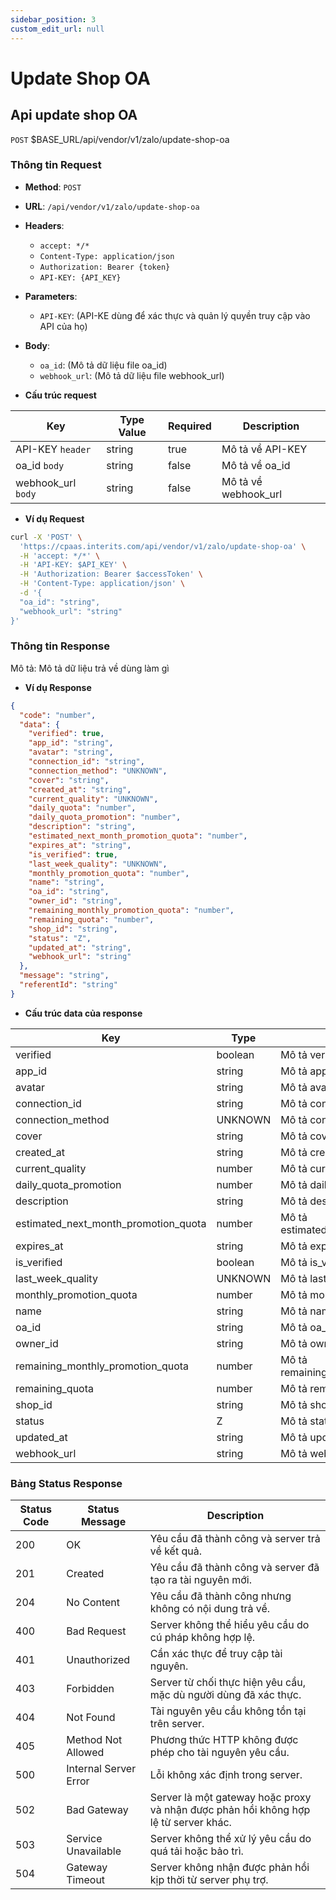 ```yaml
---
sidebar_position: 3
custom_edit_url: null
---
```


# Update Shop OA

## Api update shop OA

`POST` $BASE_URL/api/vendor/v1/zalo/update-shop-oa

### Thông tin Request

- **Method**: `POST`
- **URL**: `/api/vendor/v1/zalo/update-shop-oa`
- **Headers**: 
  - `accept: */*`
  - `Content-Type: application/json`
  - `Authorization: Bearer {token}`
  - `API-KEY: {API_KEY}`
- **Parameters**:
  - `API-KEY`: (API-KE dùng để xác thực và quản lý quyền truy cập vào API của họ)
- **Body**:
  - `oa_id`: (Mô tả dữ liệu file oa_id)
  - `webhook_url`: (Mô tả dữ liệu file webhook_url)



- **Cấu trúc request**

| Key          | Type Value            |     Required    | Description   |
|------------- |-----------------------|-----------------|---------------               |
| API-KEY `header`      | string                | true            |    Mô tả về API-KEY         |
| oa_id `body`         | string                | false           |     Mô tả về oa_id          |
| webhook_url `body`         | string                | false             |      Mô tả về webhook_url         |

- **Ví dụ Request**

```bash
curl -X 'POST' \
  'https://cpaas.interits.com/api/vendor/v1/zalo/update-shop-oa' \
  -H 'accept: */*' \
  -H 'API-KEY: $API_KEY' \
  -H 'Authorization: Bearer $accessToken' \
  -H 'Content-Type: application/json' \
  -d '{
  "oa_id": "string",
  "webhook_url": "string"
}'
```

### Thông tin Response

Mô tả: Mô tả dữ liệu trả về dùng làm gì 

- **Ví dụ Response**

```json
{
  "code": "number",
  "data": {
    "verified": true,
    "app_id": "string",
    "avatar": "string",
    "connection_id": "string",
    "connection_method": "UNKNOWN",
    "cover": "string",
    "created_at": "string",
    "current_quality": "UNKNOWN",
    "daily_quota": "number",
    "daily_quota_promotion": "number",
    "description": "string",
    "estimated_next_month_promotion_quota": "number",
    "expires_at": "string",
    "is_verified": true,
    "last_week_quality": "UNKNOWN",
    "monthly_promotion_quota": "number",
    "name": "string",
    "oa_id": "string",
    "owner_id": "string",
    "remaining_monthly_promotion_quota": "number",
    "remaining_quota": "number",
    "shop_id": "string",
    "status": "Z",
    "updated_at": "string",
    "webhook_url": "string"
  },
  "message": "string",
  "referentId": "string"
}
```

- **Cấu trúc data của response**

| Key          | Type            |    Description       |
|------------- |-----------------|-------------------|
| verified     | boolean         |    Mô tả verified   |
| app_id     | string         |    Mô tả app_id   |
| avatar     | string         |    Mô tả avatar   |
| connection_id     | string         |    Mô tả connection_id   |
| connection_method     | UNKNOWN         |    Mô tả connection_method   |
| cover     | string         |    Mô tả cover   |
| created_at     | string         |    Mô tả created_at   |
| current_quality     | number         |    Mô tả current_quality   |
| daily_quota_promotion     | number         |    Mô tả daily_quota_promotion   |
| description     | string         |    Mô tả description   |
| estimated_next_month_promotion_quota     | number         |    Mô tả estimated_next_month_promotion_quota   |
| expires_at     | string         |    Mô tả expires_at   |
| is_verified     | boolean         |    Mô tả is_verified   |
| last_week_quality     | UNKNOWN         |    Mô tả last_week_quality   |
| monthly_promotion_quota     | number         |    Mô tả monthly_promotion_quota   |
| name     | string         |    Mô tả name   |
| oa_id     | string         |    Mô tả oa_id   |
| owner_id     | string         |    Mô tả owner_id   |
| remaining_monthly_promotion_quota     | number         |    Mô tả remaining_monthly_promotion_quota   |
| remaining_quota     | number         |    Mô tả remaining_quota   |
| shop_id     | string         |    Mô tả shop_id   |
| status     | Z         |    Mô tả status   |
| updated_at     | string         |    Mô tả updated_at   |
| webhook_url     | string         |    Mô tả webhook_url   |

### Bảng Status Response

| Status Code | Status Message            | Description                                                                 |
|-------------|---------------------------|-----------------------------------------------------------------------------|
| 200         | OK                        | Yêu cầu đã thành công và server trả về kết quả.                           |
| 201         | Created                   | Yêu cầu đã thành công và server đã tạo ra tài nguyên mới.                  |
| 204         | No Content                | Yêu cầu đã thành công nhưng không có nội dung trả về.                      |
| 400         | Bad Request               | Server không thể hiểu yêu cầu do cú pháp không hợp lệ.                    |
| 401         | Unauthorized              | Cần xác thực để truy cập tài nguyên.                                       |
| 403         | Forbidden                 | Server từ chối thực hiện yêu cầu, mặc dù người dùng đã xác thực.           |
| 404         | Not Found                 | Tài nguyên yêu cầu không tồn tại trên server.                              |
| 405         | Method Not Allowed         | Phương thức HTTP không được phép cho tài nguyên yêu cầu.                   |
| 500         | Internal Server Error     | Lỗi không xác định trong server.                                            |
| 502         | Bad Gateway               | Server là một gateway hoặc proxy và nhận được phản hồi không hợp lệ từ server khác. |
| 503         | Service Unavailable       | Server không thể xử lý yêu cầu do quá tải hoặc bảo trì.                    |
| 504         | Gateway Timeout           | Server không nhận được phản hồi kịp thời từ server phụ trợ.                |



